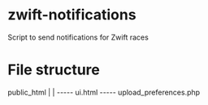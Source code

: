 # zwift-notifications
Script to send notifications for Zwift races

# File structure
public_html
|
|
 ----- ui.html
 ----- upload_preferences.php
